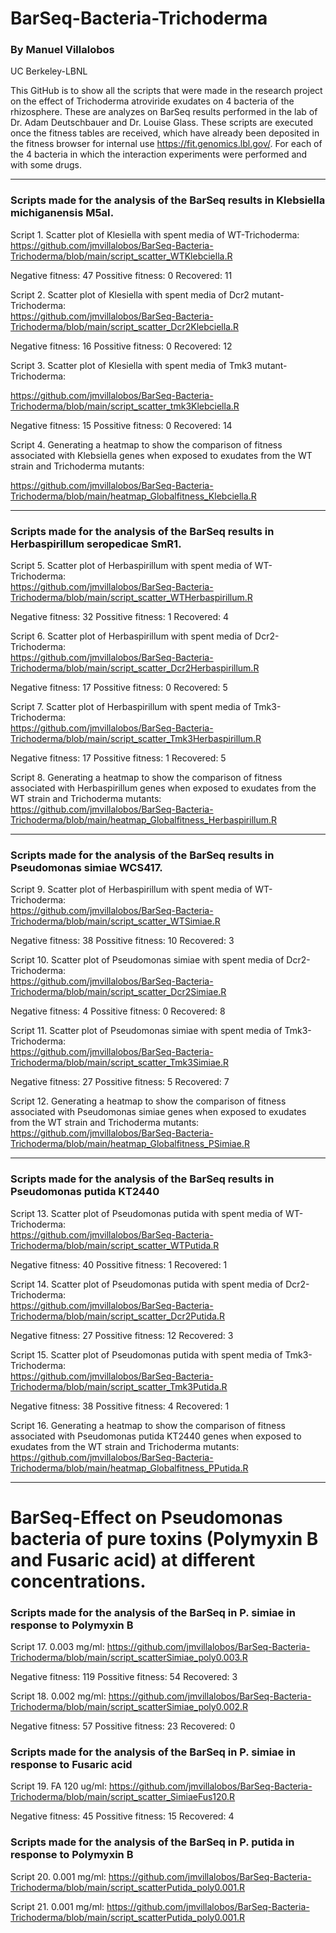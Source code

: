 # BarSeq-Bacteria-Trichoderma

### By Manuel Villalobos
UC Berkeley-LBNL


This GitHub is to show all the scripts that were made in the research project on the effect of Trichoderma atroviride exudates on 4 bacteria of the rhizosphere. These are analyzes on BarSeq results performed in the lab of Dr. Adam Deutschbauer and Dr. Louise Glass. These scripts are executed once the fitness tables are received, which have already been deposited in the fitness browser for internal use https://fit.genomics.lbl.gov/. For each of the 4 bacteria in which the interaction experiments were performed and with some drugs.

_________________________________________________________________________________________________

### Scripts made for the analysis of the BarSeq results in Klebsiella michiganensis M5aI.

Script 1. Scatter plot of Klesiella with spent media of WT-Trichoderma: <br/>
https://github.com/jmvillalobos/BarSeq-Bacteria-Trichoderma/blob/main/script_scatter_WTKlebciella.R

Negative fitness: 47
Possitive fitness: 0
Recovered: 11


Script 2. Scatter plot of Klesiella with spent media of Dcr2 mutant-Trichoderma: <br/>
https://github.com/jmvillalobos/BarSeq-Bacteria-Trichoderma/blob/main/script_scatter_Dcr2Klebciella.R

Negative fitness: 16
Possitive fitness: 0
Recovered: 12

Script 3.  Scatter plot of Klesiella with spent media of Tmk3 mutant-Trichoderma: <br/>

https://github.com/jmvillalobos/BarSeq-Bacteria-Trichoderma/blob/main/script_scatter_tmk3Klebciella.R

Negative fitness: 15
Possitive fitness: 0
Recovered: 14


Script 4. Generating a heatmap to show the comparison of fitness associated with Klebsiella genes when exposed to exudates from the WT strain and Trichoderma mutants: <br/>

https://github.com/jmvillalobos/BarSeq-Bacteria-Trichoderma/blob/main/heatmap_Globalfitness_Klebciella.R

-----------------------------------------------------------------------------------------
### Scripts made for the analysis of the BarSeq results in Herbaspirillum seropedicae SmR1.

Script 5. Scatter plot of Herbaspirillum with spent media of WT-Trichoderma: <br/>
https://github.com/jmvillalobos/BarSeq-Bacteria-Trichoderma/blob/main/script_scatter_WTHerbaspirillum.R

Negative fitness: 32
Possitive fitness: 1
Recovered: 4



Script 6. Scatter plot of Herbaspirillum with spent media of Dcr2-Trichoderma: <br/>
https://github.com/jmvillalobos/BarSeq-Bacteria-Trichoderma/blob/main/script_scatter_Dcr2Herbaspirillum.R


Negative fitness: 17
Possitive fitness: 0
Recovered: 5

Script 7. Scatter plot of Herbaspirillum with spent media of Tmk3-Trichoderma: <br/>
https://github.com/jmvillalobos/BarSeq-Bacteria-Trichoderma/blob/main/script_scatter_Tmk3Herbaspirillum.R

Negative fitness: 17
Possitive fitness: 1
Recovered: 5

Script 8. Generating a heatmap to show the comparison of fitness associated with Herbaspirillum genes when exposed to exudates from the WT strain and Trichoderma mutants: <br/>
https://github.com/jmvillalobos/BarSeq-Bacteria-Trichoderma/blob/main/heatmap_Globalfitness_Herbaspirillum.R


-----------------------------------------------------------------------------------------
### Scripts made for the analysis of the BarSeq results in Pseudomonas simiae WCS417.

Script 9. Scatter plot of Herbaspirillum with spent media of WT-Trichoderma: <br/>
https://github.com/jmvillalobos/BarSeq-Bacteria-Trichoderma/blob/main/script_scatter_WTSimiae.R


Negative fitness: 38
Possitive fitness: 10
Recovered: 3

Script 10. Scatter plot of Pseudomonas simiae with spent media of Dcr2-Trichoderma: <br/>
https://github.com/jmvillalobos/BarSeq-Bacteria-Trichoderma/blob/main/script_scatter_Dcr2Simiae.R


Negative fitness: 4
Possitive fitness: 0
Recovered: 8


Script 11. Scatter plot of Pseudomonas simiae with spent media of Tmk3-Trichoderma: <br/>
https://github.com/jmvillalobos/BarSeq-Bacteria-Trichoderma/blob/main/script_scatter_Tmk3Simiae.R

Negative fitness: 27
Possitive fitness: 5
Recovered: 7


Script 12. Generating a heatmap to show the comparison of fitness associated with Pseudomonas simiae genes when exposed to exudates from the WT strain and Trichoderma mutants: <br/>
https://github.com/jmvillalobos/BarSeq-Bacteria-Trichoderma/blob/main/heatmap_Globalfitness_PSimiae.R

_________________________________________________________________________________________________
### Scripts made for the analysis of the BarSeq results in Pseudomonas putida KT2440

Script 13. Scatter plot of Pseudomonas putida with spent media of WT-Trichoderma: <br/>
https://github.com/jmvillalobos/BarSeq-Bacteria-Trichoderma/blob/main/script_scatter_WTPutida.R

Negative fitness: 40
Possitive fitness: 1
Recovered: 1

Script 14. Scatter plot of Pseudomonas putida with spent media of Dcr2-Trichoderma: <br/>
https://github.com/jmvillalobos/BarSeq-Bacteria-Trichoderma/blob/main/script_scatter_Dcr2Putida.R

Negative fitness: 27
Possitive fitness: 12
Recovered: 3

Script 15. Scatter plot of Pseudomonas putida with spent media of Tmk3-Trichoderma: <br/>
https://github.com/jmvillalobos/BarSeq-Bacteria-Trichoderma/blob/main/script_scatter_Tmk3Putida.R

Negative fitness: 38
Possitive fitness: 4
Recovered: 1

Script 16. Generating a heatmap to show the comparison of fitness associated with Pseudomonas putida KT2440 genes when exposed to exudates from the WT strain and Trichoderma mutants: <br/>
https://github.com/jmvillalobos/BarSeq-Bacteria-Trichoderma/blob/main/heatmap_Globalfitness_PPutida.R



____________________________________________________________________________________________________________
# BarSeq-Effect on Pseudomonas bacteria of pure toxins (Polymyxin B and Fusaric acid) at different concentrations.

### Scripts made for the analysis of the BarSeq in P. simiae in response to Polymyxin B 

Script 17. 0.003 mg/ml:
https://github.com/jmvillalobos/BarSeq-Bacteria-Trichoderma/blob/main/script_scatterSimiae_poly0.003.R

Negative fitness: 119
Possitive fitness: 54
Recovered: 3

Script 18. 0.002 mg/ml:
https://github.com/jmvillalobos/BarSeq-Bacteria-Trichoderma/blob/main/script_scatterSimiae_poly0.002.R


Negative fitness: 57
Possitive fitness: 23
Recovered: 0

### Scripts made for the analysis of the BarSeq in P. simiae in response to Fusaric acid

Script 19. FA 120 ug/ml: https://github.com/jmvillalobos/BarSeq-Bacteria-Trichoderma/blob/main/script_scatter_SimiaeFus120.R

Negative fitness: 45
Possitive fitness: 15
Recovered: 4

### Scripts made for the analysis of the BarSeq in P. putida in response to Polymyxin B 

Script 20.  0.001 mg/ml: https://github.com/jmvillalobos/BarSeq-Bacteria-Trichoderma/blob/main/script_scatterPutida_poly0.001.R

Script 21.  0.001 mg/ml: https://github.com/jmvillalobos/BarSeq-Bacteria-Trichoderma/blob/main/script_scatterPutida_poly0.001.R

